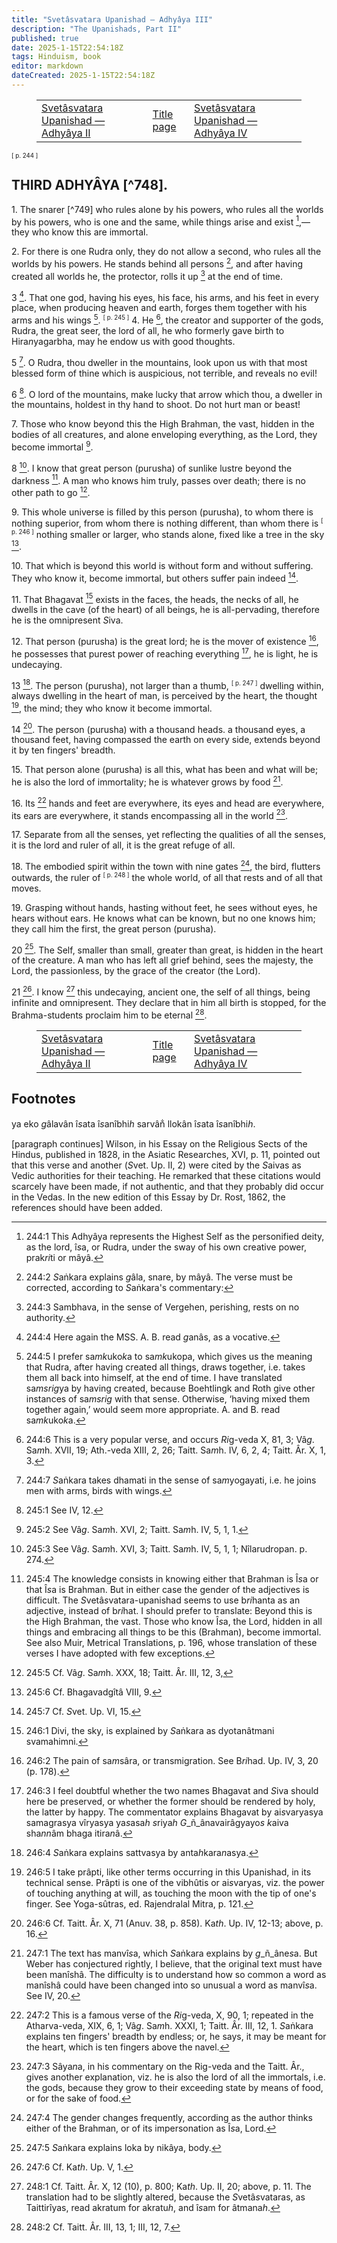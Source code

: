 ```yaml
---
title: "Svetâsvatara Upanishad — Adhyâya III"
description: "The Upanishads, Part II"
published: true
date: 2025-1-15T22:54:18Z
tags: Hinduism, book
editor: markdown
dateCreated: 2025-1-15T22:54:18Z
---
```


<figure class="table chapter-navigator">
  <table>
    <tbody>
      <tr>
        <td>
        <a href="/en/book/Hinduism/The_Upanishads_Part_II/Svetasvatara_2">
          <span class="mdi mdi-arrow-left-drop-circle"></span><span class="pl-2">Svetâsvatara Upanishad — Adhyâya II</span>
        </a>
        </td>
        <td>
        <a href="/en/book/Hinduism/The_Upanishads_Part_II">
          <span class="mdi mdi-book-open-variant"></span><span class="pl-2">Title page</span>
        </a>
        </td>
        <td>
        <a href="/en/book/Hinduism/The_Upanishads_Part_II/Svetasvatara_4">
          <span class="pr-2">Svetâsvatara Upanishad — Adhyâya IV</span><span class="mdi mdi-arrow-right-drop-circle"></span>
        </a>
        </td>
      </tr>
    </tbody>
  </table>
</figure>

<span id="p244"><sup><small>[ p. 244 ]</small></sup></span>

## THIRD ADHYÂYA [^748].

1\. The snarer [^749] who rules alone by his powers, who rules all the worlds by his powers, who is one and the same, while things arise and exist [^750],—they who know this are immortal.

2\. For there is one Rudra only, they do not allow a second, who rules all the worlds by his powers. He stands behind all persons [^751], and after having created all worlds he, the protector, rolls it up [^752] at the end of time.

3 [^753]. That one god, having his eyes, his face, his arms, and his feet in every place, when producing heaven and earth, forges them together with his arms and his wings [^754]. <span id="p245"><sup><small>[ p. 245 ]</small></sup></span> 4\. He [^755], the creator and supporter of the gods, Rudra, the great seer, the lord of all, he who formerly gave birth to Hira<i>n</i>yagarbha, may he endow us with good thoughts.

5 [^756]. O Rudra, thou dweller in the mountains, look upon us with that most blessed form of thine which is auspicious, not terrible, and reveals no evil!

6 [^757]. O lord of the mountains, make lucky that arrow which thou, a dweller in the mountains, holdest in thy hand to shoot. Do not hurt man or beast!

7\. Those who know beyond this the High Brahman, the vast, hidden in the bodies of all creatures, and alone enveloping everything, as the Lord, they become immortal [^758].

8 [^759]. I know that great person (purusha) of sunlike lustre beyond the darkness [^760]. A man who knows him truly, passes over death; there is no other path to go [^761].

9\. This whole universe is filled by this person (purusha), to whom there is nothing superior, from whom there is nothing different, than whom there is <span id="p246"><sup><small>[ p. 246 ]</small></sup></span> nothing smaller or larger, who stands alone, fixed like a tree in the sky [^762].

10\. That which is beyond this world is without form and without suffering. They who know it, become immortal, but others suffer pain indeed [^763].

11\. That Bhagavat [^764] exists in the faces, the heads, the necks of all, he dwells in the cave (of the heart) of all beings, he is all-pervading, therefore he is the omnipresent <i>S</i>iva.

12\. That person (purusha) is the great lord; he is the mover of existence [^765], he possesses that purest power of reaching everything [^766], he is light, he is undecaying.

13 [^767]. The person (purusha), not larger than a thumb, <span id="p247"><sup><small>[ p. 247 ]</small></sup></span> dwelling within, always dwelling in the heart of man, is perceived by the heart, the thought [^768], the mind; they who know it become immortal.

14 [^769]. The person (purusha) with a thousand heads. a thousand eyes, a thousand feet, having compassed the earth on every side, extends beyond it by ten fingers' breadth.

15\. That person alone (purusha) is all this, what has been and what will be; he is also the lord of immortality; he is whatever grows by food [^770].

16\. Its [^771] hands and feet are everywhere, its eyes and head are everywhere, its ears are everywhere, it stands encompassing all in the world [^772].

17\. Separate from all the senses, yet reflecting the qualities of all the senses, it is the lord and ruler of all, it is the great refuge of all.

18\. The embodied spirit within the town with nine gates [^773], the bird, flutters outwards, the ruler of <span id="p248"><sup><small>[ p. 248 ]</small></sup></span> the whole world, of all that rests and of all that moves.

19\. Grasping without hands, hasting without feet, he sees without eyes, he hears without ears. He knows what can be known, but no one knows him; they call him the first, the great person (purusha).

20 [^774]. The Self, smaller than small, greater than great, is hidden in the heart of the creature. A man who has left all grief behind, sees the majesty, the Lord, the passionless, by the grace of the creator (the Lord).

21 [^775]. I know [^776] this undecaying, ancient one, the self of all things, being infinite and omnipresent. They declare that in him all birth is stopped, for the Brahma-students proclaim him to be eternal [^777].



<figure class="table chapter-navigator">
  <table>
    <tbody>
      <tr>
        <td>
        <a href="/en/book/Hinduism/The_Upanishads_Part_II/Svetasvatara_2">
          <span class="mdi mdi-arrow-left-drop-circle"></span><span class="pl-2">Svetâsvatara Upanishad — Adhyâya II</span>
        </a>
        </td>
        <td>
        <a href="/en/book/Hinduism/The_Upanishads_Part_II">
          <span class="mdi mdi-book-open-variant"></span><span class="pl-2">Title page</span>
        </a>
        </td>
        <td>
        <a href="/en/book/Hinduism/The_Upanishads_Part_II/Svetasvatara_4">
          <span class="pr-2">Svetâsvatara Upanishad — Adhyâya IV</span><span class="mdi mdi-arrow-right-drop-circle"></span>
        </a>
        </td>
      </tr>
    </tbody>
  </table>
</figure>

## Footnotes

[^750]: 244:1 This Adhyâya represents the Highest Self as the personified deity, as the lord, î<i>s</i>a, or Rudra, under the sway of his own creative power, prak<i>ri</i>ti or mâyâ.

[^751]: 244:2 <i>S</i>aṅkara explains <i>g</i>âla, snare, by mâyâ. The verse must be corrected, according to <i>S</i>aṅkara's commentary:

ya eko <i>g</i>âlavân î<i>s</i>ata î<i>s</i>anîbhi<i>h</i>
sarvân̐ llokân î<i>s</i>ata î<i>s</i>anîbhi<i>h</i>.

[^752]: 244:3 Sambhava, in the sense of Vergehen, perishing, rests on no authority.

[^753]: 244:4 Here again the MSS. A. B. read <i>g</i>anâs, as a vocative.

[^754]: 244:5 I prefer sa<i>m</i><i>k</i>uko<i>k</i>a to sa<i>m</i><i>k</i>ukopa, which gives us the meaning that Rudra, after having created all things, draws together, i.e. takes them all back into himself, at the end of time. I have translated sa<i>m</i><i>s</i><i>ri</i><i>g</i>ya by having created, because Boehtlingk and Roth give other instances of sa<i>m</i><i>s</i><i>ri</i><i>g</i> with that sense. Otherwise, ‘having mixed them together again,’ would seem more appropriate. A. and B. read sa<i>m</i><i>k</i>uko<i>k</i>a.

[^755]: 244:6 This is a very popular verse, and occurs <i>Ri</i>g-veda X, 81, 3; Vâ<i>g</i>. Sa<i>m</i>h. XVII, 19; Ath.-veda XIII, 2, 26; Taitt. Sa<i>m</i>h. IV, 6, 2, 4; Taitt. Âr. X, 1, 3.

[^756]: 244:7 <i>S</i>aṅkara takes dhamati in the sense of sa<i>m</i>yogayati, i.e. he joins men with arms, birds with wings.

[^757]: 245:1 See IV, 12.

[^758]: 245:2 See Vâ<i>g</i>. Sa<i>m</i>h. XVI, 2; Taitt. Sa<i>m</i>h. IV, 5, 1, 1.

[^759]: 245:3 See Vâ<i>g</i>. Sa<i>m</i>h. XVI, 3; Taitt. Sa<i>m</i>h. IV, 5, 1, 1; Nîlarudropan. p. 274.

[^760]: 245:4 The knowledge consists in knowing either that Brahman is Î<i>s</i>a or that Î<i>s</i>a is Brahman. But in either case the gender of the adjectives is difficult. The <i>S</i>vetâ<i>s</i>vatara-upanishad seems to use b<i>ri</i>hanta as an adjective, instead of b<i>ri</i>hat. I should prefer to translate: Beyond this is the High Brahman, the vast. Those who know Î<i>s</i>a, the Lord, hidden in all things and embracing all things to be this (Brahman), become immortal. See also Muir, Metrical Translations, p. 196, whose translation of these verses I have adopted with few exceptions.

[^761]: 245:5 Cf. Vâ<i>g</i>. Sa<i>m</i>h. XXX, 18; Taitt. Âr. III, 12, 3,

[^762]: 245:6 Cf. Bhagavadgîtâ VIII, 9.

[^763]: 245:7 Cf. <i>S</i>vet. Up. VI, 15.

[^764]: 246:1 Divi, the sky, is explained by <i>S</i>aṅkara as dyotanâtmani svamahimni.

[^765]: 246:2 The pain of sa<i>m</i>sâra, or transmigration. See B<i>ri</i>had. Up. IV, 3, 20 (p. 178).

[^766]: 246:3 I feel doubtful whether the two names Bhagavat and <i>S</i>iva should here be preserved, or whether the former should be rendered by holy, the latter by happy. The commentator explains Bhagavat by
  ai<i>s</i>varyasya samagrasya vîryasya ya<i>s</i>asa<i>h</i> <i>s</i>riya<i>h</i>
  <i>G</i>_ñ_ânavairâgyayo<i>s</i> <i>k</i>aiva sha<i>n</i><i>n</i>âm bhaga itira<i>n</i>â.

\[paragraph continues\] Wilson, in his Essay on the Religious Sects of the Hindus, published in 1828, in the Asiatic Researches, XVI, p. 11, pointed out that this verse and another (<i>S</i>vet. Up. II, 2) were cited by the <i>S</i>aivas as Vedic authorities for their teaching. He remarked that these citations would scarcely have been made, if not authentic, and that they probably did occur in the Vedas. In the new edition of this Essay by Dr. Rost, 1862, the references should have been added.

[^767]: 246:4 <i>S</i>aṅkara explains sattvasya by anta<i>h</i>kara<i>n</i>asya.

[^768]: 246:5 I take prâpti, like other terms occurring in this Upanishad, in its technical sense. Prâpti is one of the vibhûtis or ai<i>s</i>varyas, viz. the power of touching anything at will, as touching the moon with the tip of one's finger. See Yoga-sûtras, ed. Rajendralal Mitra, p. 121.

[^769]: 246:6 Cf. Taitt. Âr. X, 71 (Anuv. 38, p. 858). Ka<i>th</i>. Up. IV, 12-13; above, p. 16.

[^770]: 247:1 The text has manvî<i>s</i>a, which <i>S</i>aṅkara explains by <i>g</i>_ñ_âne<i>s</i>a. But Weber has conjectured rightly, I believe, that the original text must have been manîshâ. The difficulty is to understand how so common a word as manîshâ could have been changed into so unusual a word as manvî<i>s</i>a. See IV, 20.

[^771]: 247:2 This is a famous verse of the <i>Ri</i>g-veda, X, 90, 1; repeated in the Atharva-veda, XIX, 6, 1; Vâ<i>g</i>. Sa<i>m</i>h. XXXI, 1; Taitt. Âr. III, 12, 1. <i>S</i>aṅkara explains ten fingers' breadth by endless; or, he says, it may be meant for the heart, which is ten fingers above the navel.

[^772]: 247:3 Sâya<i>n</i>a, in his commentary on the Rig-veda and the Taitt. Âr., gives another explanation, viz. he is also the lord of all the immortals, i.e. the gods, because they grow to their exceeding state by means of food, or for the sake of food.

[^773]: 247:4 The gender changes frequently, according as the author thinks either of the Brahman, or of its impersonation as Î<i>s</i>a, Lord.

[^774]: 247:5 <i>S</i>aṅkara explains loka by nikâya, body.

[^775]: 247:6 Cf. Ka<i>th</i>. Up. V, 1.

[^776]: 248:1 Cf. Taitt. Âr. X, 12 (10), p. 800; Ka<i>th</i>. Up. II, 20; above, p. 11. The translation had to be slightly altered, because the <i>S</i>vetâ<i>s</i>vataras, as Taittirîyas, read akratum for akratu<i>h</i>, and î<i>s</i>am for âtmana<i>h</i>.

[^777]: 248:2 Cf. Taitt. Âr. III, 13, 1; III, 12, 7.

[^778]: 248:3 A. reads vedârû<i>dh</i>am, not B.

[^779]: 248:4 A. and B. read brahmavâdino hi pravadanti.